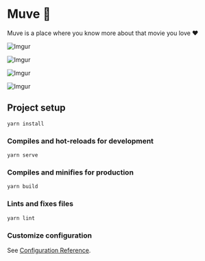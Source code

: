 # Muve  :movie_camera:

Muve is a place where you know more about that movie you love :heart:


![Imgur](https://i.imgur.com/vfSUPKg.jpg)

![Imgur](https://i.imgur.com/Ct3AlVP.png)

![Imgur](https://i.imgur.com/OrJe7Hq.jpg)

![Imgur](https://i.imgur.com/WJt9tze.jpg)

## Project setup
```
yarn install
```

### Compiles and hot-reloads for development
```
yarn serve
```

### Compiles and minifies for production
```
yarn build
```

### Lints and fixes files
```
yarn lint
```

### Customize configuration
See [Configuration Reference](https://cli.vuejs.org/config/).
